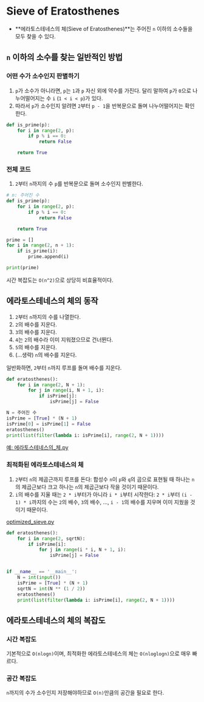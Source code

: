 # Sieve of Eratosthenes

- **에라토스테네스의 체(Sieve of Eratosthenes)**는 주어진 `n` 이하의 소수들을 모두 찾을 수 있다.



## `n` 이하의 소수를 찾는 일반적인 방법

### 어떤 수가 소수인지 판별하기

1. `p`가 소수가 아니라면, `p`는 `1`과 `p` 자신 외에 약수를 가진다. 달리 말하여 `p`가 `0`으로 나누어떨어지는 수 `i` (`1 < i < p`)가 있다.
2. 따라서 `p`가 소수인지 알려면 `2`부터 `p - 1`을 반복문으로 돌며 나누어떨어지는 확인한다.

```python
def is_prime(p):
	for i in range(2, p):
		if p % i == 0:
			return False

	return True
```



### 전체 코드

1. `2`부터 `n`까지의 수 `p`를 반복문으로 돌며 소수인지 판별한다.

```python
# n: 주어진 수
def is_prime(p):
	for i in range(2, p):
		if p % i == 0:
			return False

	return True

prime = []
for i in range(2, n + 1):
    if is_prime(i):
        prime.append(i)

print(prime)
```

시간 복잡도는 `O(n^2)`으로 상당히 비효율적이다.



## 에라토스테네스의 체의 동작

1. `2`부터 `n`까지의 수를 나열한다.
2. `2`의 배수를 지운다.
3. `3`의 배수를 지운다.
4. `4`는 `2`의 배수라 이미 지워졌으므로 건너뛴다.
5. `5`의 배수를 지운다.
6. (...생략) `n`의 배수를 지운다.

일반화하면, `2`부터 `n`까지 루프를 돌며 배수를 지운다.



```python
def eratosthenes():
    for i in range(2, N + 1):
        for j in range(i, N + 1, i):
            if isPrime[j]:
                isPrime[j] = False

N = 주어진 수
isPrime = [True] * (N + 1)
isPrime[0] = isPrime[1] = False
eratosthenes()
print(list(filter(lambda i: isPrime[i], range(2, N + 1))))
```



[예: 에라토스테네스의_체.py](https://github.com/leegwae/problem-solving/blob/main/sieve/%EC%97%90%EB%9D%BC%ED%86%A0%EC%8A%A4%ED%85%8C%EB%84%A4%EC%8A%A4%EC%9D%98%20%EC%B2%B4.py)



### 최적화된 에라토스테네스의 체

1. `2`부터 `n`의 제곱근까지 루프를 돈다: 합성수 `n`이 `p`와 `q`의 곱으로 표현될 때 하나는 `n`의 제곱근보다 크고 하나는 `n`의 제곱근보다 작을 것이기 때문이다.
2. `i`의 배수를 지울 때는 `2 * i`부터가 아니라 `i * i`부터 시작한다: `2 * i`부터 `(i - 1) * i`까지의 수는 `2`의 배수, `3`의 배수, ..., `i - 1`의 배수를 지우며 이미 지웠을 것이기 때문이다.



[optimized_sieve.py](https://github.com/leegwae/problem-solving/blob/main/sieve/optimized_sieve.py)

```python
def eratosthenes():
	for i in range(2, sqrtN):
		if isPrime[i]:
			for j in range(i * i, N + 1, i):
				isPrime[j] = False


if __name__ == '__main__':
	N = int(input())
	isPrime = [True] * (N + 1)
	sqrtN = int(N ** (1 / 2))
	eratosthenes()
	print(list(filter(lambda i: isPrime[i], range(2, N + 1))))
```



## 에라토스테네스의 체의 복잡도

### 시간 복잡도

기본적으로 `O(nlogn)`이며, 최적화한 에라토스테네스의 체는 `O(nloglogn)`으로 매우 빠르다.



### 공간 복잡도

`n`까지의 수가 소수인지 저장해야하므로 `O(n)`만큼의 공간을 필요로 한다.

